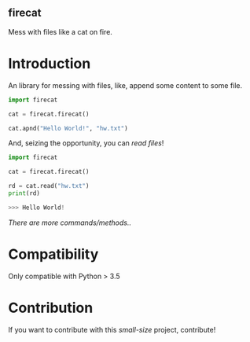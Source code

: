 ## firecat

Mess with files like a cat on fire.


# Introduction
An library for messing with files, like, append some content to some file.
``` python
import firecat

cat = firecat.firecat()

cat.apnd("Hello World!", "hw.txt")
```
And, seizing the opportunity, you can *read files*!
``` python
import firecat

cat = firecat.firecat()

rd = cat.read("hw.txt")
print(rd)
```
``` python
>>> Hello World!
```

*There are more commands/methods..*

# Compatibility
Only compatible with Python > 3.5

# Contribution
If you want to contribute with this *small-size* project, contribute!